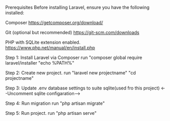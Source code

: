Prerequisites
Before installing Laravel, ensure you have the following installed:

Composer  https://getcomposer.org/download/

Git (optional but recommended)  https://git-scm.com/downloads

PHP with SQLite extension enabled. https://www.php.net/manual/en/install.php


Step 1: Install Laravel via Composer
  run "composer global require laravel/installer
      "echo %PATH%"

Step 2: Create new project.
  run "laravel new projectname"
      "cd projectname"

Step 3: Update .env database settings to suite sqlite(used fro this project)
  <--Uncomment sqlite configaration-->

Step 4: Run migration
  run "php artisan migrate"

Step 5: Run project.
  run "php artisan serve"



